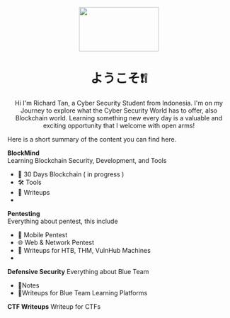 <p align=center>
  <img width="180" height="100" src="./maxresdefault-removebg (1).png">
<p/>

<h1 align=center> ようこそ❗❕</h1>
<p align=center>
Hi I'm Richard Tan, a Cyber Security Student from Indonesia. I'm on my Journey to explore what the Cyber Security World has to offer, also Blockchain world. Learning something new every day is a valuable and exciting opportunity that I welcome with open arms!
</p>  

Here is a short summary of the content you can find here.  

**BlockMind**  
Learning Blockchain Security, Development, and Tools 
  - 🌱 30 Days Blockchain ( in progress )
  - 🛠️ Tools
  - 📰 Writeups
  - 
**Pentesting**    
Everything about pentest, this include
  - 📱 Mobile Pentest
  - 🌐 Web & Network Pentest
  - 📰 Writeups for HTB, THM, VulnHub Machines
  - 
**Defensive Security**
Everything about Blue Team
  - 📘Notes
  - 📰Writeups for Blue Team Learning Platforms

**CTF Writeups**
Writeup for CTFs

<!--
**AKROM-A/AKROM-A** is a ✨ _special_ ✨ repository because its `README.md` (this file) appears on your GitHub profile.

Here are some i
deas to get you started:

- 🔭 I’m currently working on ...
- 🌱 I’m currently learning ...
- 👯 I’m looking to collaborate on ...
- 🤔 I’m looking for help with ...
- 💬 Ask me about ...
- 📫 How to reach me: ...
- 😄 Pronouns: ...
- ⚡ Fun fact: ...
-->
